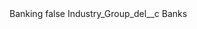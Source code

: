 <?xml version="1.0" encoding="UTF-8"?>
<CustomMetadata xmlns="http://soap.sforce.com/2006/04/metadata" xmlns:xsi="http://www.w3.org/2001/XMLSchema-instance" xmlns:xsd="http://www.w3.org/2001/XMLSchema">
    <label>Banking</label>
    <protected>false</protected>
    <values>
        <field>Industry_Group_del__c</field>
        <value xsi:type="xsd:string">Banks</value>
    </values>
</CustomMetadata>
